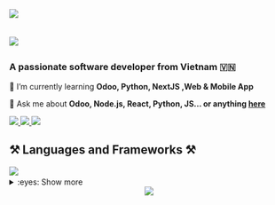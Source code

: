 <img align="left" src="https://visitor-badge.laobi.icu/badge?page_id=Cotchi666.Cotchi666" />
<br/>
<div align="left">
  <h2> <img src="https://readme-typing-svg.demolab.com??font=Righteous&size=35&v&width=500&height=70&duration=4000&lines=Hello+world+👋!!!;My+name+is+Finn+Chien+" /></h2>


</div>
  <h3 align="left">A passionate software developer from Vietnam 🇻🇳</h3>

<div align="left" >
 
 🌱 I’m currently learning **Odoo, Python, NextJS ,Web & Mobile App**

 💬 Ask me about **Odoo, Node.js, React, Python, JS... or anything [here](https://github.com/salesp07/salesp07/issues)**
  
 </div>
 <div align="left"> 
  <a href="mailto:chien.170901@gmail.com">
    <img src="https://img.shields.io/badge/Gmail-333333?style=for-the-badge&logo=gmail&logoColor=red" />
  </a>
  <a href="https://www.facebook.com/cot.toxicff/" target="_blank">
    <img src="https://img.shields.io/badge/Facebook-1877F2?style=for-the-badge&logo=facebook&logoColor=white" target="_blank" />
  </a>
  <a href="https://chie.onrender.com" target="_blank">
     <img src="https://img.shields.io/badge/Portfolio-FF5722?style=for-the-badge&logo=todoist&logoColor=white" target="_blank" /> <!-- sqlite, safari, google-chrome are other good icon options -->
  </a>
</div>
 
<h2 align="left">⚒️ Languages and Frameworks ⚒️</h2>

<div align="left">
<img src="https://skillicons.dev/icons?i=python,javascript,typescript,cs,java,nextjs,express,dotnet" />
  <br/>
      <details>
<summary >:eyes: Show more </summary>
<h2 align="left">⚒️ Tools and more ⚒️</h2>

<p align="left">
  <a href="https://skillicons.dev" align="left">
    <img src="https://skillicons.dev/icons?i=html,css,jquery,bootstrap,tailwind,react,redux,mysql,mongodb,sqlite,postgres,postman,powershell,visualstudio,vscode,eclipse,firebase,sequelize,prisma,vercel,heroku&perline=11" />
  </a>
</p>
<a href="https://github.com/anuraghazra/github-readme-stats">
  <img height=200 align="left" src="https://github-readme-stats.vercel.app/api?username=Cotchi666" />
</a>
<a href="https://github.com/anuraghazra/convoychat">
  <img height=200 align="left" src="https://github-readme-stats.vercel.app/api/top-langs?username=Cotchi666&layout=compact&langs_count=8&card_width=320" />
</a>
  <img  align="left" alt="snake eating my contributions" src="https://raw.githubusercontent.com/Cotchi666/Cotchi666/output/github-contribution-grid-snake.svg" />

</div>
  </div>
<div align="center"><img src="https://readme-typing-svg.herokuapp.com/?font=Righteous&size=25&center=true&vCenter=true&width=500&height=70&duration=4000&lines=Thanks+for+visiting!+✌️;+Shoot+me+a+message+on+Facebook!;I'm+always+down+to+collab+:)"></div>



